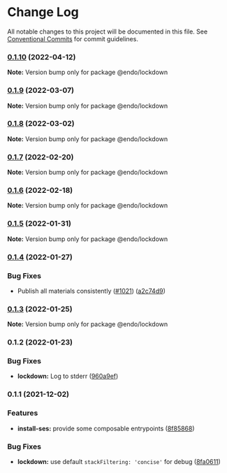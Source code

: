 # Change Log

All notable changes to this project will be documented in this file.
See [Conventional Commits](https://conventionalcommits.org) for commit guidelines.

### [0.1.10](https://github.com/endojs/endo/compare/@endo/lockdown@0.1.9...@endo/lockdown@0.1.10) (2022-04-12)

**Note:** Version bump only for package @endo/lockdown





### [0.1.9](https://github.com/endojs/endo/compare/@endo/lockdown@0.1.8...@endo/lockdown@0.1.9) (2022-03-07)

**Note:** Version bump only for package @endo/lockdown





### [0.1.8](https://github.com/endojs/endo/compare/@endo/lockdown@0.1.7...@endo/lockdown@0.1.8) (2022-03-02)

**Note:** Version bump only for package @endo/lockdown





### [0.1.7](https://github.com/endojs/endo/compare/@endo/lockdown@0.1.6...@endo/lockdown@0.1.7) (2022-02-20)

**Note:** Version bump only for package @endo/lockdown





### [0.1.6](https://github.com/endojs/endo/compare/@endo/lockdown@0.1.5...@endo/lockdown@0.1.6) (2022-02-18)

**Note:** Version bump only for package @endo/lockdown





### [0.1.5](https://github.com/endojs/endo/compare/@endo/lockdown@0.1.4...@endo/lockdown@0.1.5) (2022-01-31)

**Note:** Version bump only for package @endo/lockdown





### [0.1.4](https://github.com/endojs/endo/compare/@endo/lockdown@0.1.3...@endo/lockdown@0.1.4) (2022-01-27)


### Bug Fixes

* Publish all materials consistently ([#1021](https://github.com/endojs/endo/issues/1021)) ([a2c74d9](https://github.com/endojs/endo/commit/a2c74d9de68a325761d62e1b2187a117ef884571))



### [0.1.3](https://github.com/endojs/endo/compare/@endo/lockdown@0.1.2...@endo/lockdown@0.1.3) (2022-01-25)

**Note:** Version bump only for package @endo/lockdown





### 0.1.2 (2022-01-23)


### Bug Fixes

* **lockdown:** Log to stderr ([960a9ef](https://github.com/endojs/endo/commit/960a9ef79e8e36dd564d01016441119156f2ad08))



### 0.1.1 (2021-12-02)


### Features

* **install-ses:** provide some composable entrypoints ([8f85868](https://github.com/Agoric/agoric-sdk/commit/8f8586872febaa12857d0833bd19d71dc9aa8134))


### Bug Fixes

* **lockdown:** use default `stackFiltering: 'concise'` for debug ([8fa0611](https://github.com/Agoric/agoric-sdk/commit/8fa0611b474d2770fbbae6d0831c47d97fe68c0b))
